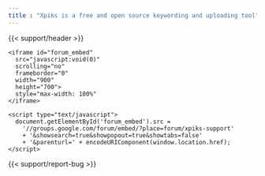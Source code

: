 ```yaml
---
title : "Xpiks is a free and open source keywording and uploading tool"
---
```


{{< support/header >}}

<section class="row section-default">
  <div class="small-12 ">

    <iframe id="forum_embed"
      src="javascript:void(0)"
      scrolling="no"
      frameborder="0"
      width="900"
      height="700">
      style="max-width: 100%"
    </iframe>

    <script type="text/javascript">
      document.getElementById('forum_embed').src =
        '//groups.google.com/forum/embed/?place=forum/xpiks-support'
        + '&showsearch=true&showpopout=true&showtabs=false'
        + '&parenturl=' + encodeURIComponent(window.location.href);
    </script>
  </div>
</section>

{{< support/report-bug >}}
